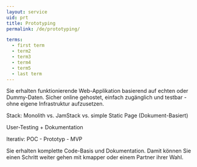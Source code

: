 ```yaml
---
layout: service
uid: prt
title: Prototyping
permalink: /de/prototyping/

terms: 
  - first term
  - term2
  - term3
  - term4
  - term5
  - last term
---
```


Sie erhalten funktionierende Web-Applikation basierend auf echten oder Dummy-Daten. Sicher online gehostet, einfach zugänglich und testbar - ohne eigene Infrastruktur aufzusetzen. 

Stack: Monolith vs. JamStack vs. simple Static Page (Dokument-Basiert)

User-Testing + Dokumentation

Iterativ: POC - Prototyp - MVP

Sie erhalten komplette Code-Basis und Dokumentation. 
Damit können Sie einen Schritt weiter gehen mit kmapper oder einem Partner ihrer Wahl. 

